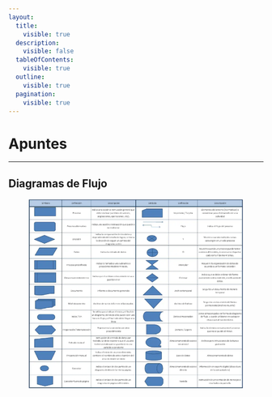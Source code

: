 ```yaml
---
layout:
  title:
    visible: true
  description:
    visible: false
  tableOfContents:
    visible: true
  outline:
    visible: true
  pagination:
    visible: true
---
```


# Apuntes

***

## Diagramas de Flujo

<figure><img src="../.gitbook/assets/image (26).png" alt=""><figcaption></figcaption></figure>
